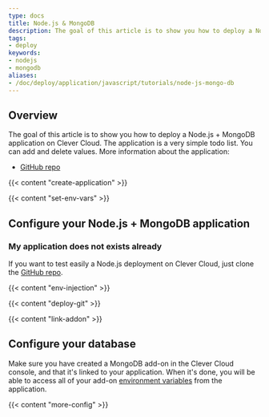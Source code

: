 ```yaml
---
type: docs
title: Node.js & MongoDB
description: The goal of this article is to show you how to deploy a Node.js with MongoDB application on Clever Cloud.
tags:
- deploy
keywords:
- nodejs
- mongodb
aliases:
- /doc/deploy/application/javascript/tutorials/node-js-mongo-db
---
```


## Overview

The goal of this article is to show you how to deploy a Node.js + MongoDB application on Clever Cloud.
The application is a very simple todo list. You can add and delete values. More information about the application:

* [GitHub repo](https://GitHub.com/CleverCloud/demo-nodejs-mongodb-rest)

{{< content "create-application" >}}

 {{< content "set-env-vars" >}}

## Configure your Node.js + MongoDB application

### My application does not exists already

If you want to test easily a Node.js deployment on Clever Cloud, just clone the [GitHub repo](https://GitHub.com/CleverCloud/demo-nodejs-mongodb-rest).

 {{< content "env-injection" >}}

 {{< content "deploy-git" >}}

 {{< content "link-addon" >}}

## Configure your database

Make sure you have created a MongoDB add-on in the Clever Cloud console, and that it's linked to your application. When it's done, you will be able to access all of your add-on [environment variables](#setting-up-environment-variables-on-clever-cloud) from the application.

{{< content "more-config" >}}
